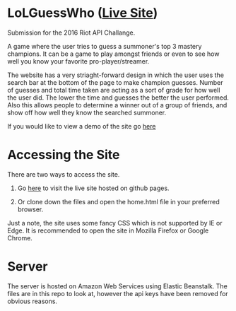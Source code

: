 # LoLGuessWho ([Live Site](http://somexotherxguy.github.io/))
Submission for the 2016 Riot API Challange.

A game where the user tries to guess a summoner's top 3 mastery champions. It can be a game to play amongst friends or even to see how well you know your favorite pro-player/streamer.

The website has a very striaght-forward design in which the user uses the search bar at the bottom of the page to make champion guesses. Number of guesses and total time taken are acting as a sort of grade for how well the user did. The lower the time and guesses the better the user performed. Also this allows people to determine a winner out of a group of friends, and show off how well they know the searched summoner.

If you would like to view a demo of the site go [here](https://www.youtube.com/watch?v=31HzkVdrYXc)

# Accessing the Site
There are two ways to access the site.

1. Go [here](http://somexotherxguy.github.io/) to visit the live site hosted on github pages.

2. Or clone down the files and open the home.html file in your preferred browser.

Just a note, the site uses some fancy CSS which is not supported by IE or Edge. It is recommended to open the site in Mozilla Firefox or Google Chrome.

# Server
The server is hosted on Amazon Web Services using Elastic Beanstalk. The files are in this repo to look at, however the api keys have been removed for obvious reasons.
